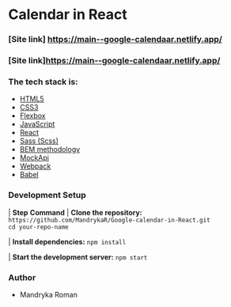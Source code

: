 # Calendar in React

### [Site link] https://main--google-calendaar.netlify.app/

### [Site link]https://main--google-calendaar.netlify.app/

### The tech stack is:

- [HTML5](https://en.wikipedia.org/wiki/HTML5)
- [CSS3](https://en.wikipedia.org/wiki/Cascading_Style_Sheets)
- [Flexbox](https://en.wikipedia.org/wiki/CSS_Flexible_Box_Layout)
- [JavaScript](https://learnjavascript.online/)
- [React](https://react.dev/)
- [Sass (Scss)](https://sass-lang.com/)
- [BEM methodology](https://en.bem.info/methodology/)
- [MockApi](https://www.mockapi.com/)
- [Webpack](https://webpack.js.org/)
- [Babel](https://babeljs.io/)


### Development Setup

| **Step**                                **Command**
| **Clone the repository:**              `https://github.com/MandrykaR/Google-calendar-in-React.git` <br> `cd your-repo-name`

| **Install dependencies:**               `npm install` 

| **Start the development server:**       `npm start`

### Author

- Mandryka Roman
